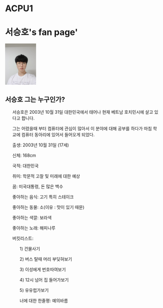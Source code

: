 # ACPU1
<html>

<head>

</head>
  <h1>서승호's fan page'</h1>

  <img src="KakaoTalk_20190504_002004928.jpg" width="20%">

  <h2>서승호 그는 누구인가?</h2>

<ol>서승호은 2003년 10월 31일 대한민국에서 태어나 현재 베트남 호치민시에 살고 있다고 합니다.</ol>

<ol>그는 어렸을때 부터 컴퓨터에 관심이 많아서 이 분야에 대해 공부를 하다가 마침 학교에 컴퓨터 동아리에 있어서 들어오게 되었다.</ol>

<ol>출생: 2003년 10월 31일 (17세)</ol>

<ol>신체: 168cm</ol>

<ol>국적: 대한민국</ol>

<ol>취미: 학문적 고찰 및 미래에 대한 예상</ol>

<ol>꿈: 미국대통령, 돈 많은 백수</ol>

<ol>좋아하는 음식: 고기 특히 스테이크</ol>

<ol>좋아하는 동물: 소(이유 : 맛이 있기 때문)</ol>

<ol>좋아하는 색깔: 보라색</ol>

<ol>좋아하는 노래: 해피나루</ol>

<ol>버킷리스트:

  <ol>1) 건물사기</ol>

<ol>  2) 버스 탈때 머리 부딪혀보기</ol>

<ol>  3) 이성에게 번호따여보기</ol>

<ol>  4) 12시 넘어 집 들어가보기</ol>

<ol>  5) 유유럽가보기</ol>

  </oi>

<ol> 너에 대한 한줄평: 예의바름</ol>

  </p>

</body>

</html>
